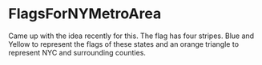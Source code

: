 # FlagsForNYMetroArea
Came up with the idea recently for this. The flag has four stripes. Blue and Yellow to represent the flags of these states and an orange triangle to represent NYC and surrounding counties.
